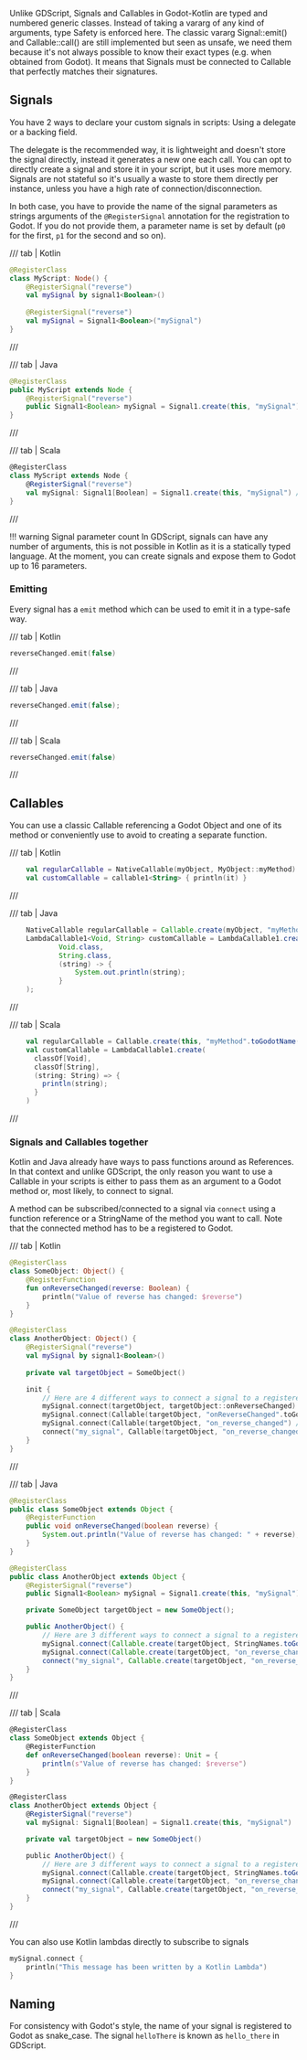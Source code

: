 Unlike GDScript, Signals and Callables in Godot-Kotlin are typed and numbered generic classes. 
Instead of taking a vararg of any kind of arguments, type Safety is enforced here. 
The classic vararg Signal::emit() and Callable::call() are still implemented but seen as unsafe, we need them because it's not always possible to know their exact types (e.g. when obtained from Godot).
It means that Signals must be connected to Callable that perfectly matches their signatures.

## Signals
You have 2 ways to declare your custom signals in scripts: Using a delegate or a backing field.

The delegate is the recommended way, it is lightweight and doesn't store the signal directly, instead it generates a new one each call.
You can opt to directly create a signal and store it in your script, but it uses more memory.
Signals are not stateful so it's usually a waste to store them directly per instance, unless you have a high rate of connection/disconnection.

In both case, you have to provide the name of the signal parameters as strings arguments of the `@RegisterSignal` annotation for the registration to Godot. If you do not provide them, a parameter name is set by default (`p0` for the first, `p1` for the second and so on).

/// tab | Kotlin
```kotlin
@RegisterClass
class MyScript: Node() {
    @RegisterSignal("reverse")
    val mySignal by signal1<Boolean>()
    
    @RegisterSignal("reverse")
    val mySignal = Signal1<Boolean>("mySignal")
}
```
///

/// tab | Java
```java
@RegisterClass
public MyScript extends Node {
    @RegisterSignal("reverse")
    public Signal1<Boolean> mySignal = Signal1.create(this, "mySignal"); // Only one way to do it in Java.
}
```
///

/// tab | Scala
```scala
@RegisterClass
class MyScript extends Node {
    @RegisterSignal("reverse")
    val mySignal: Signal1[Boolean] = Signal1.create(this, "mySignal") // Only one way to do it in Scala.
}
```
///

!!! warning Signal parameter count
    In GDScript, signals can have any number of arguments, this is not possible in Kotlin as it is a statically typed language. 
    At the moment, you can create signals and expose them to Godot up to 16 parameters.

### Emitting

Every signal has a `emit` method which can be used to emit it in a type-safe way.

/// tab | Kotlin
```kotlin
reverseChanged.emit(false)
```
///

/// tab | Java
```java
reverseChanged.emit(false);
```
///

/// tab | Scala
```scala
reverseChanged.emit(false)
```
///

## Callables

You can use a classic Callable referencing a Godot Object and one of its method or conveniently use to avoid to creating a separate function.


/// tab | Kotlin
```kotlin
    val regularCallable = NativeCallable(myObject, MyObject::myMethod)
    val customCallable = callable1<String> { println(it) }
```
///

/// tab | Java
```java
    NativeCallable regularCallable = Callable.create(myObject, "myMethod".toGodotName());
    LambdaCallable1<Void, String> customCallable = LambdaCallable1.create(
            Void.class,
            String.class,
            (string) -> {
                System.out.println(string);
            }
    );
```
///

/// tab | Scala
```scala
    val regularCallable = Callable.create(this, "myMethod".toGodotName())
    val customCallable = LambdaCallable1.create(
      classOf[Void],
      classOf[String],
      (string: String) => {
        println(string);
      }
    )
```
///

### Signals and Callables together

Kotlin and Java already have ways to pass functions around as References. 
In that context and unlike GDScript, the only reason you want to use a Callable in your scripts is either to pass them as an argument to a Godot method or, most likely, to connect to signal. 

A method can be subscribed/connected to a signal via `connect` using a function reference or a StringName of the method you want to call.
Note that the connected method has to be a registered to Godot.

/// tab | Kotlin
```kotlin
@RegisterClass
class SomeObject: Object() {
    @RegisterFunction
    fun onReverseChanged(reverse: Boolean) {
        println("Value of reverse has changed: $reverse")
    }
}

@RegisterClass
class AnotherObject: Object() { 
    @RegisterSignal("reverse")
    val mySignal by signal1<Boolean>()
    
    private val targetObject = SomeObject()

    init {
        // Here are 4 different ways to connect a signal to a registered method
        mySignal.connect(targetObject, targetObject::onReverseChanged) // The recommanded way. Create a Callable behind the hood.
        mySignal.connect(Callable(targetObject, "onReverseChanged".toGodotName()) // Second pick, use it if you can't have a function reference.
        mySignal.connect(Callable(targetObject, "on_reverse_changed") // Unsafe, try to use snake_case in your code as least as possible.
        connect("my_signal", Callable(targetObject, "on_reverse_changed") // Really, don't do that.
    }
}
```
///

/// tab | Java
```java
@RegisterClass
public class SomeObject extends Object {
    @RegisterFunction
    public void onReverseChanged(boolean reverse) {
        System.out.println("Value of reverse has changed: " + reverse);
    }
}

@RegisterClass
public class AnotherObject extends Object {
    @RegisterSignal("reverse")
    public Signal1<Boolean> mySignal = Signal1.create(this, "mySignal");

    private SomeObject targetObject = new SomeObject();

    public AnotherObject() {
        // Here are 3 different ways to connect a signal to a registered method. The method reference syntax is not implemented for Java.
        mySignal.connect(Callable.create(targetObject, StringNames.toGodotName("onReverseChanged"))); // The recommanded way.
        mySignal.connect(Callable.create(targetObject, "on_reverse_changed")); // Unsafe, try to use snake_case in your code as least as possible.
        connect("my_signal", Callable.create(targetObject, "on_reverse_changed")); // Really, don't do that.
    }
}
```
///

/// tab | Scala
```scala
@RegisterClass
class SomeObject extends Object {
    @RegisterFunction
    def onReverseChanged(boolean reverse): Unit = {
        println(s"Value of reverse has changed: $reverse")
    }
}

@RegisterClass
class AnotherObject extends Object {
    @RegisterSignal("reverse")
    val mySignal: Signal1[Boolean] = Signal1.create(this, "mySignal")

    private val targetObject = new SomeObject()

    public AnotherObject() {
        // Here are 3 different ways to connect a signal to a registered method. The method reference syntax is not implemented for Scala.
        mySignal.connect(Callable.create(targetObject, StringNames.toGodotName("onReverseChanged"))) // The recommanded way.
        mySignal.connect(Callable.create(targetObject, "on_reverse_changed")) // Unsafe, try to use snake_case in your code as least as possible.
        connect("my_signal", Callable.create(targetObject, "on_reverse_changed")) // Really, don't do that.
    }
}
```
///

You can also use Kotlin lambdas directly to subscribe to signals

```kt
mySignal.connect {
    println("This message has been written by a Kotlin Lambda")
}
```

## Naming

For consistency with Godot's style, the name of your signal is registered to Godot as snake_case.
The signal `helloThere` is known as `hello_there` in GDScript.